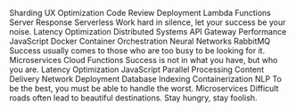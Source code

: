Sharding UX Optimization Code Review Deployment Lambda Functions Server Response Serverless Work hard in silence, let your success be your noise. Latency Optimization
Distributed Systems API Gateway Performance JavaScript Docker Container Orchestration Neural Networks RabbitMQ Success usually comes to those who are too busy to be looking for it. Microservices
Cloud Functions Success is not in what you have, but who you are. Latency Optimization JavaScript Parallel Processing Content Delivery Network Deployment Database Indexing Containerization NLP To be the best, you must be able to handle the worst. Microservices Difficult roads often lead to beautiful destinations. Stay hungry, stay foolish.
